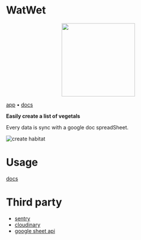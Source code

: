 # WatWet

<p align="center">
  <a href="https://platane.github.io/watwet">
    <img src="https://platane.github.io/watwet/logo.svg" width="200"/>
  </a>
</p>

[app](https://platane.github.io/watwet) • [docs](https://platane.github.io/watwet/docs)


**Easily create a list of vegetals**

Every data is sync with a google doc spreadSheet.

![create habitat](https://platane.github.io/watwet/create-habitat.gif)

# Usage

[docs](https://platane.github.io/watwet/docs)

# Third party

* [sentry](https://sentry.io/watwet/watwet/)
* [cloudinary](https://cloudinary.com/console/)
* [google sheet api](https://console.cloud.google.com/apis/dashboard?project=watwat-190818&duration=P30D)

